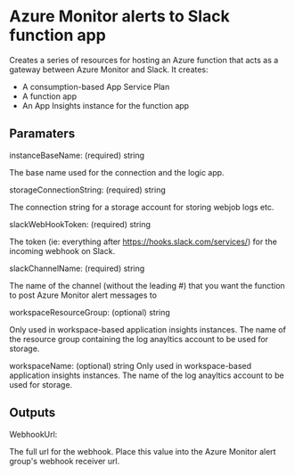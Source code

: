 # Azure Monitor alerts to Slack function app

Creates a series of resources for hosting an Azure function that acts as a gateway between Azure Monitor and Slack.
It creates:

* A consumption-based App Service Plan
* A function app
* An App Insights instance for the function app

## Paramaters

instanceBaseName:  (required)  string

The base name used for the connection and the logic app.

storageConnectionString:  (required) string

The connection string for a storage account for storing webjob logs etc.

slackWebHookToken: (required) string

The token (ie: everything after https://hooks.slack.com/services/) for the incoming webhook on Slack.

slackChannelName: (required) string

The name of the channel (without the leading #) that you want the function to post Azure Monitor alert messages to

workspaceResourceGroup: (optional) string

Only used in workspace-based application insights instances.
The name of the resource group containing the log anayltics account to be used for storage.

workspaceName: (optional) string
Only used in workspace-based application insights instances.
The name of the log anayltics account to be used for storage.



## Outputs

WebhookUrl:  

The full url for the webhook.
Place this value into the Azure Monitor alert group's webhook receiver url.
